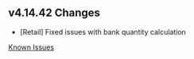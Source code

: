 ## v4.14.42 Changes

* [Retail] Fixed issues with bank quantity calculation

[Known Issues](https://support.tradeskillmaster.com/en_US/known_issues)

